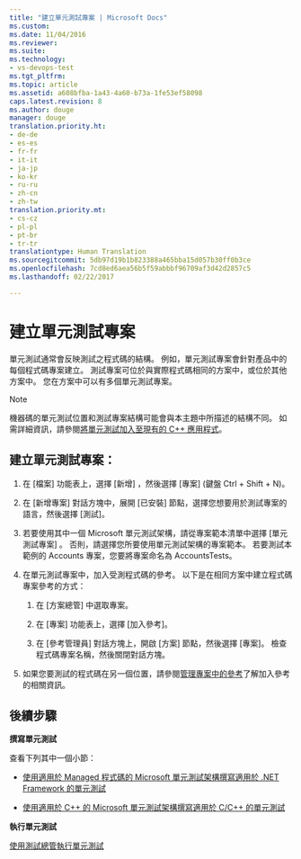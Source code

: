 ```yaml
---
title: "建立單元測試專案 | Microsoft Docs"
ms.custom: 
ms.date: 11/04/2016
ms.reviewer: 
ms.suite: 
ms.technology:
- vs-devops-test
ms.tgt_pltfrm: 
ms.topic: article
ms.assetid: a608bfba-1a43-4a60-b73a-1fe53ef58098
caps.latest.revision: 8
ms.author: douge
manager: douge
translation.priority.ht:
- de-de
- es-es
- fr-fr
- it-it
- ja-jp
- ko-kr
- ru-ru
- zh-cn
- zh-tw
translation.priority.mt:
- cs-cz
- pl-pl
- pt-br
- tr-tr
translationtype: Human Translation
ms.sourcegitcommit: 5db97d19b1b823388a465bba15d057b30ff0b3ce
ms.openlocfilehash: 7cd8ed6aea56b5f59abbbf96709af3d42d2857c5
ms.lasthandoff: 02/22/2017

---
```

# <a name="create-a-unit-test-project"></a>建立單元測試專案
單元測試通常會反映測試之程式碼的結構。 例如，單元測試專案會針對產品中的每個程式碼專案建立。 測試專案可位於與實際程式碼相同的方案中，或位於其他方案中。 您在方案中可以有多個單元測試專案。  
  
> [!NOTE]
>  機器碼的單元測試位置和測試專案結構可能會與本主題中所描述的結構不同。 如需詳細資訊，請參閱[將單元測試加入至現有的 C++ 應用程式](../test/unit-testing-existing-cpp-applications-with-test-explorer.md)。  
  
## <a name="to-create-a-unit-test-project"></a>建立單元測試專案：  
  
1.  在 [檔案]  功能表上，選擇 [新增]  ，然後選擇 [專案]  (鍵盤 Ctrl + Shift + N)。  
  
2.  在 [新增專案] 對話方塊中，展開 [已安裝] 節點，選擇您想要用於測試專案的語言，然後選擇 [測試]。  
  
3.  若要使用其中一個 Microsoft 單元測試架構，請從專案範本清單中選擇 [單元測試專案]  。 否則，請選擇您所要使用單元測試架構的專案範本。 若要測試本範例的 Accounts 專案，您要將專案命名為 AccountsTests。  
  
4.  在單元測試專案中，加入受測程式碼的參考。  以下是在相同方案中建立程式碼專案參考的方式：  
  
    1.  在 [方案總管] 中選取專案。  
  
    2.  在 [專案] 功能表上，選擇 [加入參考]。  
  
    3.  在 [參考管理員] 對話方塊上，開啟 [方案] 節點，然後選擇 [專案]。 檢查程式碼專案名稱，然後關閉對話方塊。  
  
5.  如果您要測試的程式碼在另一個位置，請參閱[管理專案中的參考](../ide/managing-references-in-a-project.md)了解加入參考的相關資訊。  
  
## <a name="next-steps"></a>後續步驟  
 **撰寫單元測試**  
  
 查看下列其中一個小節：  
  
-   [使用適用於 Managed 程式碼的 Microsoft 單元測試架構撰寫適用於 .NET Framework 的單元測試](../test/writing-unit-tests-for-the-dotnet-framework-with-the-microsoft-unit-test-framework-for-managed-code.md)  
  
-   [使用適用於 C++ 的 Microsoft 單元測試架構撰寫適用於 C/C++ 的單元測試](../test/writing-unit-tests-for-c-cpp-with-the-microsoft-unit-testing-framework-for-cpp.md)  
  
 **執行單元測試**  
  
 [使用測試總管執行單元測試](../test/run-unit-tests-with-test-explorer.md)

